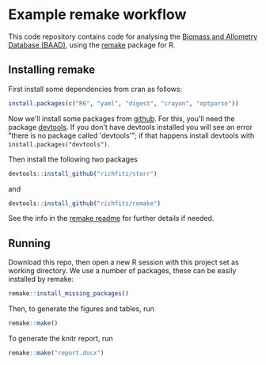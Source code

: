 # Example remake workflow

This code repository contains code for analysing the [Biomass and Allometry Database (BAAD)](https://github.com/dfalster/baad), using the [remake](https://github.com/richfitz/remake) package for R.

## Installing remake

First install some dependencies from cran as follows:

```r
install.packages(c("R6", "yaml", "digest", "crayon", "optparse"))
```

Now we'll install some packages from [github](github.com). For this, you'll need the package [devtools](https://github.com/hadley/devtools). If you don't have devtools installed you will see an error "there is no package called 'devtools'"; if that happens install devtools with `install.packages("devtools")`.


Then install the following two packages

```r
devtools::install_github("richfitz/storr")
```
and

```r
devtools::install_github("richfitz/remake")
```
See the info in the [remake readme](https://github.com/richfitz/remake) for further details if needed.

## Running

Download this repo, then open a new R session with this project set as working directory. We use a number of packages, these can be easily installed by remake:

```r
remake::install_missing_packages()
```

Then, to generate the figures and tables, run

```r
remake::make()
```

To generate the knitr report, run

```r
remake::make("report.docx")
```
